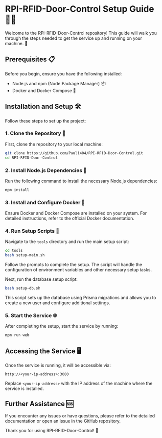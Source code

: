 # RPI-RFID-Door-Control Setup Guide 🚪🔑

Welcome to the RPI-RFID-Door-Control repository! This guide will walk you through the steps needed to get the service up and running on your machine. 🚀

## Prerequisites 📋

Before you begin, ensure you have the following installed:
- Node.js and npm (Node Package Manager) 📦
- Docker and Docker Compose 🐳

## Installation and Setup 🛠️

Follow these steps to set up the project:

### 1. Clone the Repository 📂

First, clone the repository to your local machine:

```bash
git clone https://github.com/Paul1404/RPI-RFID-Door-Control.git
cd RPI-RFID-Door-Control
```

### 2. Install Node.js Dependencies 📌

Run the following command to install the necessary Node.js dependencies:

```bash
npm install
```

### 3. Install and Configure Docker 🐳

Ensure Docker and Docker Compose are installed on your system. For detailed instructions, refer to the official Docker documentation.

### 4. Run Setup Scripts 🧰

Navigate to the `tools` directory and run the main setup script:

```bash
cd tools
bash setup-main.sh
```

Follow the prompts to complete the setup. The script will handle the configuration of environment variables and other necessary setup tasks.

Next, run the database setup script:

```bash
bash setup-db.sh
```

This script sets up the database using Prisma migrations and allows you to create a new user and configure additional settings.

### 5. Start the Service 🌐

After completing the setup, start the service by running:

```bash
npm run web
```

## Accessing the Service 🖥️

Once the service is running, it will be accessible via:

```arduino
http://<your-ip-address>:3000
```

Replace `<your-ip-address>` with the IP address of the machine where the service is installed.

## Further Assistance 🆘

If you encounter any issues or have questions, please refer to the detailed documentation or open an issue in the GitHub repository.

Thank you for using RPI-RFID-Door-Control! 🎉
